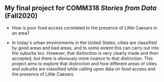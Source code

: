 ## My final project for COMM318 _Stories from Data_ (Fall2020)


* How is poor food access correlated to the presence of Little Caesars in an area?

* In today's urban environments in the United States, cities are classified by good areas and bad areas, and to some extent this can carry out into the suburbs too. However, that distinction is very clearly made and then accepted, but there is obviously more nuance to that distinction. This project aims to explore that distinction and how different areas of cities and suburbs are classified while calling upon data on food access and the presence of Little Caesars